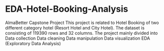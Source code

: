 # EDA-Hotel-Booking-Analysis
AlmaBetter Capstone Project 
This project is related to Hotel Booking of two different category hotel (Resort Hotel and City Hotel). 
The dataset is consisting of 119390 rows and 32 columns. 
The project mainly divided into 
Data collection
Data cleaning
Data manipulation
Data visualization
EDA (Exploratory Data Analysis)

